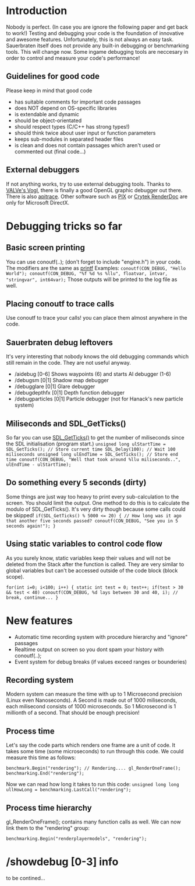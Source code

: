 # Introduction
Nobody is perfect. (In case you are ignore the following paper and get back to work!)
Testing and debugging your code is the foundation of innovative and awesome features. Unfortunately, this is not always an easy task. Sauerbraten itself does not provide any built-in debugging or benchmarking tools.
This will change now. Some ingame debugging tools are neccesary in order to control and measure your code's performance!

## Guidelines for good code
Please keep in mind that good code
* has suitable comments for important code passages
* does NOT depend on OS-specific libraries
* is extendable and dynamic
* should be object-orientated
* should respect types (C/C++ has strong types!)
* should think twice about user input or function parameters
* keeps sub-modules in separated header files
* is clean and does not contain passages which aren't used or commented out (final code...)

## External debuggers
If not anything works, try to use external debugging tools.
Thanks to [VALVe's Vogl](https://github.com/ValveSoftware/vogl), there is finally a good OpenGL graphic debugger out there. There is also [apitrace](https://apitrace.github.io/).
Other software such as [PIX](http://en.wikipedia.org/wiki/PIX_%28Microsoft%29) or [Crytek RenderDoc](http://cryengine.com/renderdoc) are only for Microsoft DirectX.

# Debugging tricks so far
## Basic screen printing
You can use conoutf(..); (don't forget to include "engine.h") in your code. The modifiers are the same as
[printf](http://www.cplusplus.com/reference/cstdio/printf/)
Examples:
`
conoutf(CON_DEBUG, "Hello World");
conoutf(CON_DEBUG, "%f %d %s %llu", floatvar, intvar, "stringvar", int64var);
`
Those outputs will be printed to the log file as well.

## Placing conoutf to trace calls
Use conoutf to trace your calls! you can place them almost anywhere in the code.

## Sauerbraten debug leftovers
It's very interesting that nobody knows the old debugging commands which still remain in the code. They are not useful anyway.
* /aidebug [0-6] Shows waypoints (6) and starts AI debugger (1-6)
* /debugsm [0|1] Shadow map debugger
* /debugglare [0|1] Glare debugger
* /debugdepthfx [0|1] Depth function debugger
* /debugparticles [0|1] Particle debugger (not for Hanack's new particle system)

## Miliseconds and SDL_GetTicks()
So far you can use [SDL_GetTicks()](https://wiki.libsdl.org/SDL_GetTicks) to get the number of miliseconds since the SDL initialisation (program start.)
`unsigned long ulStartTime = SDL_GetTicks(); // Store current time
SDL_Delay(100); // Wait 100 miliseconds
unsigned long ulEndTime = SDL_GetTicks(); // Store end time
conoutf(CON_DEBUG, "Well that took around %llu miliseconds..", ulEndTime - ulStartTime);`

## Do something every 5 seconds (dirty)
Some things are just way too heavy to print every sub-calculation to the screen. You should limit the output.
One method to do this is to calculate the modulo of SDL_GetTicks(). It's very dirty though because some calls could be skipped!
`
if(SDL_GetTicks() % 5000 <= 20) {
    // How long was it ago that another five seconds passed?
    conoutf(CON_DEBUG, "See you in 5 seconds again!");
}
`

## Using static variables to control code flow
As you surely know, static variables keep their values and will not be deleted from the Stack after the function is called. They are very similar to global variables but can't be accessed outside of the code block (block scope).

`for(int i=0; i<100; i++) {
     static int test = 0;
     test++;
     if(test > 30 && test < 40) conoutf(CON_DEBUG, %d lays between 30 and 40, i);
     // break, continue...
}` 

# New features
* Automatic time recording system with procedure hierarchy and "ignore" passages
* Realtime output on screen so you dont spam your history with conoutf(..);
* Event system for debug breaks (if values exceed ranges or bounderies)

## Recording system
Modern system can measure the time with up to 1 Microsecond precision (Linux even Nanoseconds). A Second is made out of 1000 miliseconds, each milisecond consists of 1000 microseconds. So 1 Microsecond is 1 millionth of a second. That should be enough precision!

## Process time
Let's say the code parts which renders one frame are a unit of code. It takes some time (some microseconds) to run through this code. We could measure this time as follows:

`benchmark.Begin("rendering");
// Rendering....
gl_RenderOneFrame();
benchmarking.End("rendering");`

Now we can read how long it takes to run this code:
`unsigned long long ullHowLong = benchmarking.LastCall("rendering");`

## Process time hierarchy
gl_RenderOneFrame(); contains many function calls as well. We can now link them to the "rendering" group:

`benchmarking.Begin("renderplayermodels", "rendering");`

# /showdebug [0-3] info
to be contined...